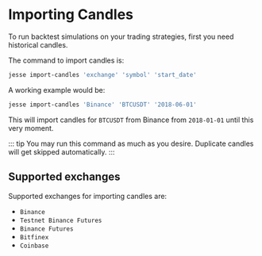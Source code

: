 # Importing Candles

To run backtest simulations on your trading strategies, first you need historical candles.

The command to import candles is:

```bash
jesse import-candles 'exchange' 'symbol' 'start_date'
```

A working example would be:

```bash
jesse import-candles 'Binance' 'BTCUSDT' '2018-06-01'
```

This will import candles for `BTCUSDT` from Binance from `2018-01-01` until this very moment.

::: tip
You may run this command as much as you desire. Duplicate candles will get skipped automatically.
:::

## Supported exchanges

Supported exchanges for importing candles are:

-   `Binance`
-   `Testnet Binance Futures`
-   `Binance Futures`
-   `Bitfinex`
-   `Coinbase`
